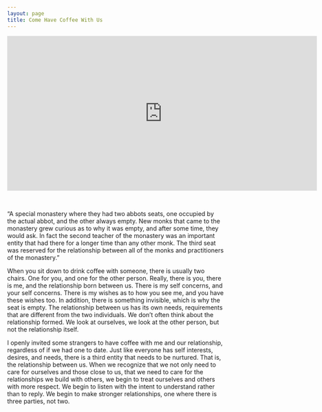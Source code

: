 ```yaml
---
layout: page
title: Come Have Coffee With Us
---
```


<iframe src="https://player.vimeo.com/video/203753288" width="720" height="360" frameborder="0" webkitallowfullscreen mozallowfullscreen allowfullscreen></iframe>
<p>
<link href="/css/styles.css" rel="stylesheet" />

<body>
<div>
<br>
<p>
“A special monastery where they had two abbots seats, one occupied by the actual abbot, and the other always empty. New monks that came to the monastery grew curious as to why it was empty, and after some time, they would ask. In fact the second teacher of the monastery was an important entity that had there for a longer time than any other monk. The third seat was reserved for the relationship between all of the monks and practitioners of the monastery.”
<p>When you sit down to drink coffee with someone, there is usually two chairs. One for you, and one for the other person. Really, there is you, there is me, and the relationship born between us. There is my self concerns, and your self concerns. There is my wishes as to how you see me, and you have these wishes too. In addition, there is something invisible, which is why the seat is empty. The relationship between us has its own needs, requirements that are different from the two individuals. We don’t often think about the relationship formed. We look at ourselves, we look at the other person, but not the relationship itself.</p>
<p/>I openly invited some strangers to have coffee with me and our relationship, regardless of if we had one to date. Just like everyone has self interests, desires, and needs, there is a third entity that needs to be nurtured. That is, the relationship between us.
When we recognize that we not only need to care for ourselves and those close to us, that we need to care for the relationships we build with others, we begin to treat ourselves and others with more respect. We begin to listen with the intent to understand rather than to reply. We begin to make stronger relationships, one where there is three parties, not two.
